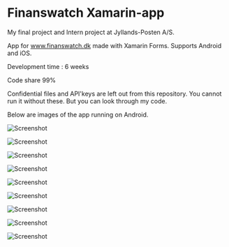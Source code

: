 # Finanswatch Xamarin-app
My final project and Intern project at Jyllands-Posten A/S.

App for www.finanswatch.dk made with Xamarin Forms. Supports Android and iOS.

Development time : 6 weeks

Code share 99%

Confidential files and API'keys are left out from this repository. You cannot run it without these. But you can look through my code.

Below are images of the app running on Android.

![Screenshot](images/Frontpage.png)

![Screenshot](images/Menu.png)

![Screenshot](images/LatestNews.png)

![Screenshot](images/Login.png)

![Screenshot](images/Saved.png)

![Screenshot](images/Sektion.png)

![Screenshot](images/Article.png)

![Screenshot](images/RelatedArticles.png)

![Screenshot](images/ShareArticle.png)
